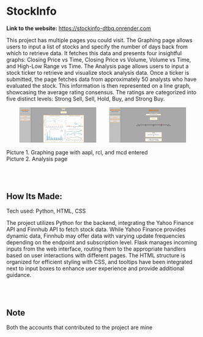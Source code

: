 # StockInfo

**Link to the website:** https://stockinfo-dtbq.onrender.com

This project has multiple pages you could visit. The Graphing page allows users to input a list of stocks and specify the number of days back from which to retrieve data. It fetches this data and presents four insightful graphs: Closing Price vs Time, Closing Price vs Volume, Volume vs Time, and High-Low Range vs Time. The Analysis page allows users to input a stock ticker to retrieve and visualize stock analysis data. Once a ticker is submitted, the page fetches data from approximately 50 analysts who have evaluated the stock. This information is then represented on a line graph, showcasing the average rating consensus. The ratings are categorized into five distinct levels: Strong Sell, Sell, Hold, Buy, and Strong Buy.

<div style="display: flex; justify-content: space-evenly;">
    <img src="docs/Screenshot 2024-08-09 195715.png" alt="Graph 1" style="width: 40%;"/>
    <img src="docs/Screenshot 2024-08-09 195756.png" alt="Graph 2" style="width: 40%;"/>
</div>
<br>
Picture 1. Graphing page with aapl, rcl, and mcd entered <br>
Picture 2. Analysis page

<br><br>
## How Its Made:

Tech used: Python, HTML, CSS

The project utilizes Python for the backend, integrating the Yahoo Finance API and Finnhub API to fetch stock data. While Yahoo Finance provides dynamic data, Finnhub may offer data with varying update frequencies depending on the endpoint and subscription level. Flask manages incoming inputs from the web interface, routing them to the appropriate handlers based on user interactions with different pages. The HTML structure is organized for efficient styling with CSS, and tooltips have been integrated next to input boxes to enhance user experience and provide additional guidance.

<br><br>
## Note

Both the accounts that contributed to the project are mine